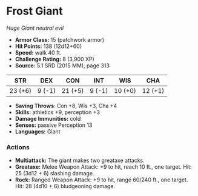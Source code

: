 # Frost Giant

*Huge* *Giant* *neutral evil*

- **Armor Class:** 15 (patchwork armor)
- **Hit Points:** 138 (12d12+60)
- **Speed:** walk 40 ft.
- **Challenge Rating:** 8 (3,900 XP)
- **Source:** 5.1 SRD (2015 MM), page 313

| STR | DEX | CON | INT | WIS | CHA |
| --- | --- | --- | --- | --- | --- |
| 23 (+6) | 9 (-1) | 21 (+5) | 9 (-1) | 10 (+0) | 12 (+1) |

- **Saving Throws**: Con +8, Wis +3, Cha +4
- **Skills:** athletics +9, perception +3
- **Damage Immunities:** cold
- **Senses:** passive Perception 13
- **Languages:** Giant

### Actions

- **Multiattack:** The giant makes two greataxe attacks.
- **Greataxe:** Melee Weapon Attack: +9 to hit, reach 10 ft., one target. Hit: 25 (3d12 + 6) slashing damage.
- **Rock:** Ranged Weapon Attack: +9 to hit, range 60/240 ft., one target. Hit: 28 (4d10 + 6) bludgeoning damage.


